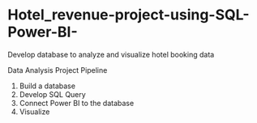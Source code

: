 # Hotel_revenue-project-using-SQL-Power-BI-
Develop database to analyze and visualize hotel booking data

Data Analysis Project Pipeline
1. Build a database
2. Develop SQL Query
3. Connect Power BI to the database
4. Visualize
